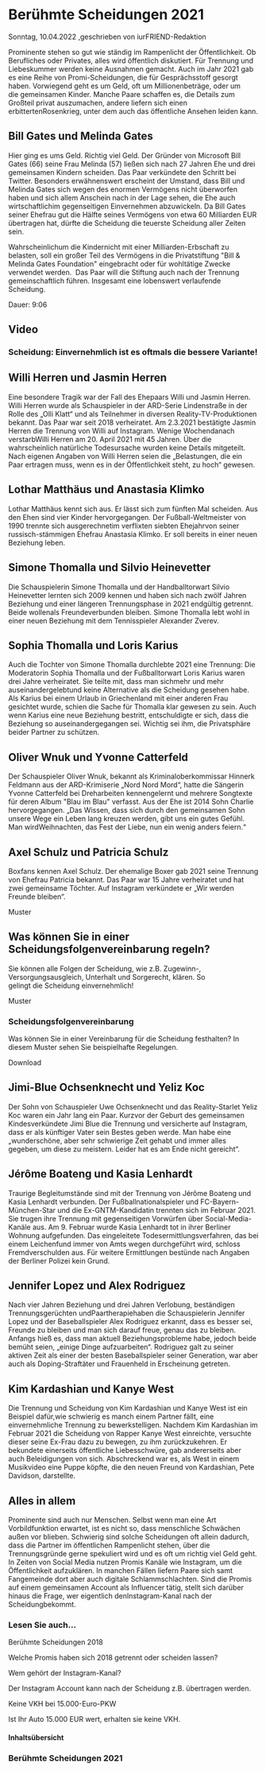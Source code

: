 # Berühmte Scheidungen 2021

Sonntag, 10.04.2022 ,geschrieben von iurFRIEND-Redaktion

Prominente stehen so gut wie ständig im Rampenlicht der Öffentlichkeit. Ob Berufliches oder Privates, alles wird öffentlich diskutiert. Für Trennung und Liebeskummer werden keine Ausnahmen gemacht. Auch im Jahr 2021 gab es eine Reihe von Promi-Scheidungen, die für Gesprächsstoff gesorgt haben. Vorwiegend geht es um Geld, oft um Millionenbeträge, oder um die gemeinsamen Kinder. Manche Paare schaffen es, die Details zum Großteil privat auszumachen, andere liefern sich einen erbittertenRosenkrieg, unter dem auch das öffentliche Ansehen leiden kann.

## Bill Gates und Melinda Gates

Hier ging es ums Geld. Richtig viel Geld. Der Gründer von Microsoft Bill Gates (66) seine Frau Melinda (57) ließen sich nach 27 Jahren Ehe und drei gemeinsamen Kindern scheiden. Das Paar verkündete den Schritt bei Twitter. Besonders erwähnenswert erscheint der Umstand, dass Bill und Melinda Gates sich wegen des enormen Vermögens nicht überworfen haben und sich allem Anschein nach in der Lage sehen, die Ehe auch wirtschaftlichim gegenseitigen Einvernehmen abzuwickeln. Da Bill Gates seiner Ehefrau gut die Hälfte seines Vermögens von etwa 60 Milliarden EUR übertragen hat, dürfte die Scheidung die teuerste Scheidung aller Zeiten sein.

Wahrscheinlichum die Kindernicht mit einer Milliarden-Erbschaft zu belasten, soll ein großer Teil des Vermögens in die Privatstiftung "Bill & Melinda Gates Foundation" eingebracht oder für wohltätige Zwecke verwendet werden.  Das Paar will die Stiftung auch nach der Trennung gemeinschaftlich führen. Insgesamt eine lobenswert verlaufende Scheidung.

Dauer: 9:06

## Video

### Scheidung: Einvernehmlich ist es oftmals die bessere Variante!

## Willi Herren und Jasmin Herren

Eine besondere Tragik war der Fall des Ehepaars Willi und Jasmin Herren. Willi Herren wurde als Schauspieler in der ARD-Serie Lindenstraße in der Rolle des „Olli Klatt“ und als Teilnehmer in diversen Reality-TV-Produktionen bekannt. Das Paar war seit 2018 verheiratet. Am 2.3.2021 bestätigte Jasmin Herren die Trennung von Willi auf Instagram. Wenige Wochendanach verstarbWilli Herren am 20. April 2021 mit 45 Jahren. Über die wahrscheinlich natürliche Todesursache wurden keine Details mitgeteilt. Nach eigenen Angaben von Willi Herren seien die „Belastungen, die ein Paar ertragen muss, wenn es in der Öffentlichkeit steht, zu hoch“ gewesen.

## Lothar Matthäus und Anastasia Klimko

Lothar Matthäus kennt sich aus. Er lässt sich zum fünften Mal scheiden. Aus den Ehen sind vier Kinder hervorgegangen. Der Fußball-Weltmeister von 1990 trennte sich ausgerechnetim verflixten siebten Ehejahrvon seiner russisch-stämmigen Ehefrau Anastasia Klimko. Er soll bereits in einer neuen Beziehung leben.

## Simone Thomalla und Silvio Heinevetter

Die Schauspielerin Simone Thomalla und der Handballtorwart Silvio Heinevetter lernten sich 2009 kennen und haben sich nach zwölf Jahren Beziehung und einer längeren Trennungsphase in 2021 endgültig getrennt. Beide wollenals Freundeverbunden bleiben. Simone Thomalla lebt wohl in einer neuen Beziehung mit dem Tennisspieler Alexander Zverev.

## Sophia Thomalla und Loris Karius

Auch die Tochter von Simone Thomalla durchlebte 2021 eine Trennung: Die Moderatorin Sophia Thomalla und der Fußballtorwart Loris Karius waren drei Jahre verheiratet. Sie teilte mit, dass man sichmehr und mehr auseinandergelebtund keine Alternative als die Scheidung gesehen habe. Als Karius bei einem Urlaub in Griechenland mit einer anderen Frau gesichtet wurde, schien die Sache für Thomalla klar gewesen zu sein. Auch wenn Karius eine neue Beziehung bestritt, entschuldigte er sich, dass die Beziehung so auseinandergegangen sei. Wichtig sei ihm, die Privatsphäre beider Partner zu schützen.

## Oliver Wnuk und Yvonne Catterfeld

Der Schauspieler Oliver Wnuk, bekannt als Kriminaloberkommissar Hinnerk Feldmann aus der ARD-Krimiserie „Nord Nord Mord“, hatte die Sängerin Yvonne Catterfeld bei Dreharbeiten kennengelernt und mehrere Songtexte für deren Album "Blau im Blau" verfasst. Aus der Ehe ist 2014 Sohn Charlie hervorgegangen. „Das Wissen, dass sich durch den gemeinsamen Sohn unsere Wege ein Leben lang kreuzen werden, gibt uns ein gutes Gefühl. Man wirdWeihnachten, das Fest der Liebe, nun ein wenig anders feiern.“

## Axel Schulz und Patricia Schulz

Boxfans kennen Axel Schulz. Der ehemalige Boxer gab 2021 seine Trennung von Ehefrau Patricia bekannt. Das Paar war 15 Jahre verheiratet und hat zwei gemeinsame Töchter. Auf Instagram verkündete er „Wir werden Freunde bleiben“.

Muster

## Was können Sie in einer Scheidungsfolgenvereinbarung regeln?

Sie können alle Folgen der Scheidung, wie z.B. Zugewinn-, Versorgungsausgleich, Unterhalt und Sorgerecht, klären. So gelingt die Scheidung einvernehmlich!

Muster

### Scheidungsfolgenvereinbarung

Was können Sie in einer Vereinbarung für die Scheidung festhalten? In diesem Muster sehen Sie beispielhafte Regelungen.

Download

## Jimi-Blue Ochsenknecht und Yeliz Koc

Der Sohn von Schauspieler Uwe Ochsenknecht und das Reality-Starlet Yeliz Koc waren ein Jahr lang ein Paar. Kurzvor der Geburt des gemeinsamen Kindesverkündete Jimi Blue die Trennung und versicherte auf Instagram, dass er als künftiger Vater sein Bestes geben werde. Man habe eine „wunderschöne, aber sehr schwierige Zeit gehabt und immer alles gegeben, um diese zu meistern. Leider hat es am Ende nicht gereicht“.

## Jérôme Boateng und Kasia Lenhardt

Traurige Begleitumstände sind mit der Trennung von Jérôme Boateng und Kasia Lenhardt verbunden. Der Fußballnationalspieler und FC-Bayern-München-Star und die Ex-GNTM-Kandidatin trennten sich im Februar 2021. Sie trugen ihre Trennung mit gegenseitigen Vorwürfen über Social-Media-Kanäle aus. Am 9. Februar wurde Kasia Lenhardt tot in ihrer Berliner Wohnung aufgefunden. Das eingeleitete Todesermittlungsverfahren, das bei einem Leichenfund immer von Amts wegen durchgeführt wird, schloss Fremdverschulden aus. Für weitere Ermittlungen bestünde nach Angaben der Berliner Polizei kein Grund.

## Jennifer Lopez und Alex Rodriguez

Nach vier Jahren Beziehung und drei Jahren Verlobung, beständigen Trennungsgerüchten undPaartherapiehaben die Schauspielerin Jennifer Lopez und der Baseballspieler Alex Rodriguez erkannt, dass es besser sei, Freunde zu bleiben und man sich darauf freue, genau das zu bleiben. Anfangs hieß es, dass man aktuell Beziehungsprobleme habe, jedoch beide bemüht seien, „einige Dinge aufzuarbeiten“. Rodriguez galt zu seiner aktiven Zeit als einer der besten Baseballspieler seiner Generation, war aber auch als Doping-Straftäter und Frauenheld in Erscheinung getreten.

## Kim Kardashian und Kanye West

Die Trennung und Scheidung von Kim Kardashian und Kanye West ist ein Beispiel dafür,wie schwierig es manch einem Partner fällt, eine einvernehmliche Trennung zu bewerkstelligen. Nachdem Kim Kardashian im Februar 2021 die Scheidung von Rapper Kanye West einreichte, versuchte dieser seine Ex-Frau dazu zu bewegen, zu ihm zurückzukehren. Er bekundete einerseits öffentliche Liebesschwüre, gab andererseits aber auch Beleidigungen von sich. Abschreckend war es, als West in einem Musikvideo eine Puppe köpfte, die den neuen Freund von Kardashian, Pete Davidson, darstellte.

## Alles in allem

Prominente sind auch nur Menschen. Selbst wenn man eine Art Vorbildfunktion erwartet, ist es nicht so, dass menschliche Schwächen außen vor blieben. Schwierig sind solche Scheidungen oft allein dadurch, dass die Partner im öffentlichen Rampenlicht stehen, über die Trennungsgründe gerne spekuliert wird und es oft um richtig viel Geld geht. In Zeiten von Social Media nutzen Promis Kanäle wie Instagram, um die Öffentlichkeit aufzuklären. In manchen Fällen liefern Paare sich samt Fangemeinde dort aber auch digitale Schlammschlachten. Sind die Promis auf einem gemeinsamen Account als Influencer tätig, stellt sich darüber hinaus die Frage, wer eigentlich denInstagram-Kanal nach der Scheidungbekommt.

### Lesen Sie auch...

Berühmte Scheidungen 2018

Welche Promis haben sich 2018 getrennt oder scheiden lassen?

Wem gehört der Instagram-Kanal?

Der Instagram Account kann nach der Scheidung z.B. übertragen werden.

Keine VKH bei 15.000-Euro-PKW

Ist Ihr Auto 15.000 EUR wert, erhalten sie keine VKH.

#### Inhaltsübersicht

### Berühmte Scheidungen 2021